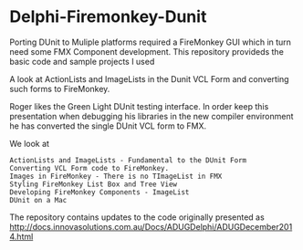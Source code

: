 # Delphi-Firemonkey-Dunit
Porting DUnit to Muliple platforms required a FireMonkey GUI which in turn need some FMX Component development. This repository provideds the basic code and sample projects I used

A look at ActionLists and ImageLists in the Dunit VCL Form and converting such forms to FireMonkey.

Roger likes the Green Light DUnit testing interface. In order keep this presentation when debugging his libraries in the new compiler environment he has converted the single DUnit VCL form to FMX.

We look at

    ActionLists and ImageLists - Fundamental to the DUnit Form
    Converting VCL Form code to FireMonkey.
    Images in FireMonkey - There is no TImageList in FMX
    Styling FireMonkey List Box and Tree View
    Developing FireMonkey Components - ImageList
    DUnit on a Mac 


The repository contains updates to the code originally presented as
http://docs.innovasolutions.com.au/Docs/ADUGDelphi/ADUGDecember2014.html
